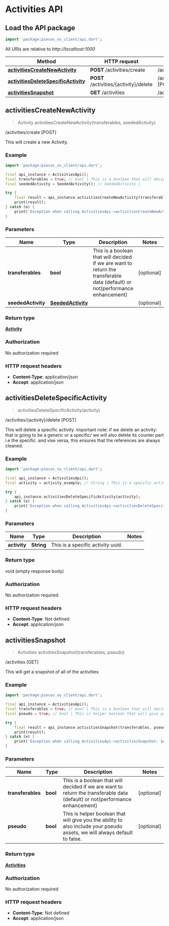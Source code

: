 # Activities API

## Load the API package
```dart
import 'package:pieces_os_client/api.dart';
```

All URIs are relative to *http://localhost:1000*

Method | HTTP request | Description
------------- | ------------- | -------------
[**activitiesCreateNewActivity**](ActivitiesApi#activitiescreatenewactivity) | **POST** /activities/create | /activities/create [POST]
[**activitiesDeleteSpecificActivity**](ActivitiesApi#activitiesdeletespecificactivity) | **POST** /activities/\{activity\}/delete | /activities/\{activity\}/delete [POST]
[**activitiesSnapshot**](ActivitiesApi#activitiessnapshot) | **GET** /activities | /activities [GET]


## **activitiesCreateNewActivity**
> Activity activitiesCreateNewActivity(transferables, seededActivity)

/activities/create [POST]

This will create a new Activity.

### Example
```dart
import 'package:pieces_os_client/api.dart';

final api_instance = ActivitiesApi();
final transferables = true; // bool | This is a boolean that will decided if we are want to return the transferable data (default) or not(performance enhancement)
final seededActivity = SeededActivity(); // SeededActivity | 

try {
    final result = api_instance.activitiesCreateNewActivity(transferables, seededActivity);
    print(result);
} catch (e) {
    print('Exception when calling ActivitiesApi->activitiesCreateNewActivity: $e\n');
}
```

### Parameters

Name | Type | Description  | Notes
------------- | ------------- | ------------- | -------------
 **transferables** | **bool**| This is a boolean that will decided if we are want to return the transferable data (default) or not(performance enhancement) | [optional] 
 **seededActivity** | [**SeededActivity**](../models/SeededActivity)|  | [optional] 

### Return type

[**Activity**](../models/Activity)

### Authorization

No authorization required

### HTTP request headers

 - **Content-Type**: application/json
 - **Accept**: application/json



## **activitiesDeleteSpecificActivity**
> activitiesDeleteSpecificActivity(activity)

/activities/\{activity\}/delete [POST]

This will delete a specific activity.  important note: if we delete an activity: that is going to be a generic or a specific/ we will also delete its counter part i.e the specific. and vise versa, this ensures that the references are always cleaned.

### Example
```dart
import 'package:pieces_os_client/api.dart';

final api_instance = ActivitiesApi();
final activity = activity_example; // String | This is a specific activity uuid.

try {
    api_instance.activitiesDeleteSpecificActivity(activity);
} catch (e) {
    print('Exception when calling ActivitiesApi->activitiesDeleteSpecificActivity: $e\n');
}
```

### Parameters

Name | Type | Description  | Notes
------------- | ------------- | ------------- | -------------
 **activity** | **String**| This is a specific activity uuid. | 

### Return type

void (empty response body)

### Authorization

No authorization required

### HTTP request headers

 - **Content-Type**: Not defined
 - **Accept**: application/json



## **activitiesSnapshot**
> Activities activitiesSnapshot(transferables, pseudo)

/activities [GET]

This will get a snapshot of all of the activities

### Example
```dart
import 'package:pieces_os_client/api.dart';

final api_instance = ActivitiesApi();
final transferables = true; // bool | This is a boolean that will decided if we are want to return the transferable data (default) or not(performance enhancement)
final pseudo = true; // bool | This is helper boolean that will give you the ability to also include your pseudo assets, we will always default to false.

try {
    final result = api_instance.activitiesSnapshot(transferables, pseudo);
    print(result);
} catch (e) {
    print('Exception when calling ActivitiesApi->activitiesSnapshot: $e\n');
}
```

### Parameters

Name | Type | Description  | Notes
------------- | ------------- | ------------- | -------------
 **transferables** | **bool**| This is a boolean that will decided if we are want to return the transferable data (default) or not(performance enhancement) | [optional] 
 **pseudo** | **bool**| This is helper boolean that will give you the ability to also include your pseudo assets, we will always default to false. | [optional] 

### Return type

[**Activities**](../models/Activities)

### Authorization

No authorization required

### HTTP request headers

 - **Content-Type**: Not defined
 - **Accept**: application/json



